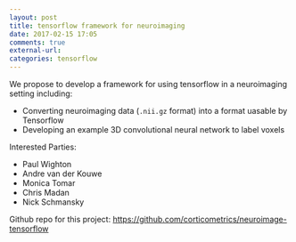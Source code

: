 ```yaml
---
layout: post
title: tensorflow framework for neuroimaging
date: 2017-02-15 17:05
comments: true
external-url:
categories: tensorflow
---
```


We propose to develop a framework for using tensorflow in a neuroimaging setting including:

  - Converting neuroimaging data (`.nii.gz` format) into a format uasable by Tensorflow
  - Developing an example 3D convolutional neural network to label voxels

Interested Parties:

 - Paul Wighton
 - Andre van der Kouwe
 - Monica Tomar
 - Chris Madan
 - Nick Schmansky

Github repo for this project: https://github.com/corticometrics/neuroimage-tensorflow
